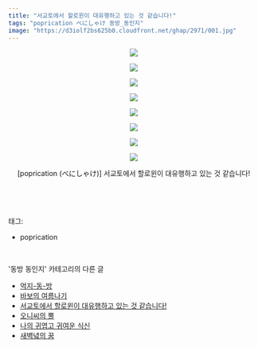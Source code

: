 ```yaml
---
title: "서교토에서 할로윈이 대유행하고 있는 것 같습니다!"
tags: "poprication べにしゃけ 동방_동인지"
image: "https://d3iolf2bs625b0.cloudfront.net/ghap/2971/001.jpg"
---
```

<div class="article">
<p style="text-align: center; clear: none; float: none;"><img src="{{ site.imgserver3 }}/ghap/2971/001.jpg"/></p>
<p style="text-align: center; clear: none; float: none;"><img src="{{ site.imgserver3 }}/ghap/2971/002.jpg"/></p>
<p style="text-align: center; clear: none; float: none;"><img src="{{ site.imgserver3 }}/ghap/2971/003.jpg"/></p>
<p style="text-align: center; clear: none; float: none;"><img src="{{ site.imgserver3 }}/ghap/2971/004.jpg"/></p>
<p style="text-align: center; clear: none; float: none;"><img src="{{ site.imgserver3 }}/ghap/2971/005.jpg"/></p>
<p style="text-align: center; clear: none; float: none;"><img src="{{ site.imgserver3 }}/ghap/2971/006.jpg"/></p>
<p style="text-align: center; clear: none; float: none;"><img src="{{ site.imgserver3 }}/ghap/2971/007.jpg"/></p>
<p style="text-align: center; clear: none; float: none;"><img src="{{ site.imgserver3 }}/ghap/2971/008.jpg"/></p>
<p style="text-align: center; clear: none; float: none;">[poprication (べにしゃけ)] 서교토에서 할로윈이 대유행하고 있는 것 같습니다!</p>
<p><br/></p>
</div><br/>
<div class="tagTrail">
<p>태그: </p>
<ul>
<li>poprication</li>
</ul>
</div><br/>
<div class="another">
<p>'동방 동인지' 카테고리의 다른 글</p>
<ul>
<li><a href="/ghap_2974">억지-동-방</a></li>
<li><a href="/ghap_2972">바보의 여름나기</a></li>
<li><a href="/ghap_2971">서교토에서 할로윈이 대유행하고 있는 것 같습니다!</a></li>
<li><a href="/ghap_2967">오니씨의 뿔</a></li>
<li><a href="/ghap_2963">나의 귀엽고 귀여운 식신</a></li>
<li><a href="/ghap_2962">새벽녘의 꿈</a></li>
</ul>
</div><br/>
<div class="cb_module cb_fluid">
<div class="cb_wrt cb_profile">
</div><!-- commentList close -->
</div><br/>
